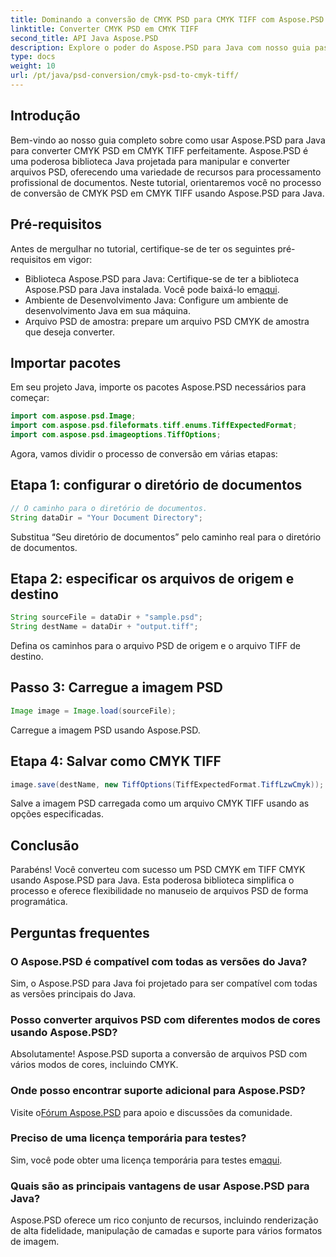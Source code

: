 ```yaml
---
title: Dominando a conversão de CMYK PSD para CMYK TIFF com Aspose.PSD
linktitle: Converter CMYK PSD em CMYK TIFF
second_title: API Java Aspose.PSD
description: Explore o poder do Aspose.PSD para Java com nosso guia passo a passo sobre como converter CMYK PSD em CMYK TIFF. Aumente suas capacidades de processamento de documentos sem esforço!
type: docs
weight: 10
url: /pt/java/psd-conversion/cmyk-psd-to-cmyk-tiff/
---
```

## Introdução
Bem-vindo ao nosso guia completo sobre como usar Aspose.PSD para Java para converter CMYK PSD em CMYK TIFF perfeitamente. Aspose.PSD é uma poderosa biblioteca Java projetada para manipular e converter arquivos PSD, oferecendo uma variedade de recursos para processamento profissional de documentos. Neste tutorial, orientaremos você no processo de conversão de CMYK PSD em CMYK TIFF usando Aspose.PSD para Java.
## Pré-requisitos
Antes de mergulhar no tutorial, certifique-se de ter os seguintes pré-requisitos em vigor:
- Biblioteca Aspose.PSD para Java: Certifique-se de ter a biblioteca Aspose.PSD para Java instalada. Você pode baixá-lo em[aqui](https://releases.aspose.com/psd/java/).
- Ambiente de Desenvolvimento Java: Configure um ambiente de desenvolvimento Java em sua máquina.
- Arquivo PSD de amostra: prepare um arquivo PSD CMYK de amostra que deseja converter.
## Importar pacotes
Em seu projeto Java, importe os pacotes Aspose.PSD necessários para começar:
```java
import com.aspose.psd.Image;
import com.aspose.psd.fileformats.tiff.enums.TiffExpectedFormat;
import com.aspose.psd.imageoptions.TiffOptions;
```
Agora, vamos dividir o processo de conversão em várias etapas:
## Etapa 1: configurar o diretório de documentos
```java
// O caminho para o diretório de documentos.
String dataDir = "Your Document Directory";
```
Substitua “Seu diretório de documentos” pelo caminho real para o diretório de documentos.
## Etapa 2: especificar os arquivos de origem e destino
```java
String sourceFile = dataDir + "sample.psd";
String destName = dataDir + "output.tiff";
```
Defina os caminhos para o arquivo PSD de origem e o arquivo TIFF de destino.
## Passo 3: Carregue a imagem PSD
```java
Image image = Image.load(sourceFile);
```
Carregue a imagem PSD usando Aspose.PSD.
## Etapa 4: Salvar como CMYK TIFF
```java
image.save(destName, new TiffOptions(TiffExpectedFormat.TiffLzwCmyk));
```
Salve a imagem PSD carregada como um arquivo CMYK TIFF usando as opções especificadas.
## Conclusão
Parabéns! Você converteu com sucesso um PSD CMYK em TIFF CMYK usando Aspose.PSD para Java. Esta poderosa biblioteca simplifica o processo e oferece flexibilidade no manuseio de arquivos PSD de forma programática.
## Perguntas frequentes
### O Aspose.PSD é compatível com todas as versões do Java?
Sim, o Aspose.PSD para Java foi projetado para ser compatível com todas as versões principais do Java.
### Posso converter arquivos PSD com diferentes modos de cores usando Aspose.PSD?
Absolutamente! Aspose.PSD suporta a conversão de arquivos PSD com vários modos de cores, incluindo CMYK.
### Onde posso encontrar suporte adicional para Aspose.PSD?
 Visite o[Fórum Aspose.PSD](https://forum.aspose.com/c/psd/34) para apoio e discussões da comunidade.
### Preciso de uma licença temporária para testes?
 Sim, você pode obter uma licença temporária para testes em[aqui](https://purchase.aspose.com/temporary-license/).
### Quais são as principais vantagens de usar Aspose.PSD para Java?
Aspose.PSD oferece um rico conjunto de recursos, incluindo renderização de alta fidelidade, manipulação de camadas e suporte para vários formatos de imagem.